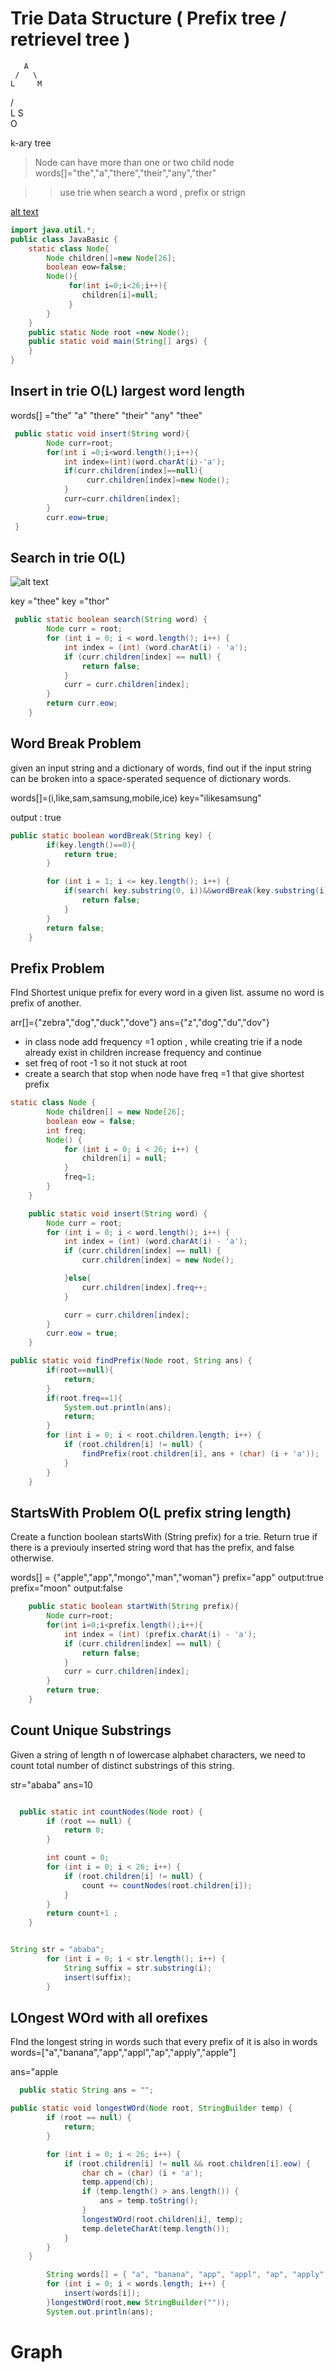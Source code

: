 #   Trie Data Structure ( Prefix tree / retrievel tree )
       
       A
     /   \
    L     M
   / \
  L   S
       \
        O

k-ary tree
> Node can have more than one or two child node 
words[]="the","a","there","their","any","ther"

>> use trie when search a word , prefix or strign 

[alt text](./assests/trie.png)

```java
import java.util.*;
public class JavaBasic {
    static class Node{
        Node children[]=new Node[26];
        boolean eow=false;
        Node(){
             for(int i=0;i<26;i++){
                children[i]=null;
             }
        }
    }
    public static Node root =new Node();
    public static void main(String[] args) {
    }
}
```

## Insert in trie O(L) largest word length
words[] ="the" "a" "there" "their" "any" "thee"

```java
 public static void insert(String word){
        Node curr=root;
        for(int i =0;i<word.length();i++){
            int index=(int)(word.charAt(i)-'a');
            if(curr.children[index]==null){
                 curr.children[index]=new Node();
            }
            curr=curr.children[index];
        }
        curr.eow=true;
 }
 ```

## Search in trie O(L)

![alt text](./assests/searchTrie.png)

key ="thee" key ="thor"

```java
 public static boolean search(String word) {
        Node curr = root;
        for (int i = 0; i < word.length(); i++) {
            int index = (int) (word.charAt(i) - 'a');
            if (curr.children[index] == null) {
                return false;
            }
            curr = curr.children[index];
        }
        return curr.eow;
    }
```

## Word Break Problem

given an input string and a dictionary of words, find out if the input string can be broken into a space-sperated sequence of dictionary words.

words[]=(i,like,sam,samsung,mobile,ice)
key="ilikesamsung"

output : true

```java O(n or key lenght )
public static boolean wordBreak(String key) {
        if(key.length()==0){
            return true;
        }

        for (int i = 1; i <= key.length(); i++) {
            if(search( key.substring(0, i))&&wordBreak(key.substring(i))){
                return false;
            } 
        }
        return false;
    }
``` 

## Prefix Problem
FInd Shortest unique prefix for every word in a given list.
assume no word is prefix of another.

arr[]={"zebra","dog","duck","dove"}
ans={"z","dog","du","dov"}

* in class node add frequency =1 option , while creating trie if a node already exist in children increase frequency and continue 
* set freq of root -1 so it not stuck at root
* create a search that stop when node have freq =1 that give shortest prefix

```java
static class Node {
        Node children[] = new Node[26];
        boolean eow = false;
        int freq;
        Node() {
            for (int i = 0; i < 26; i++) {
                children[i] = null;
            }
            freq=1;
        }
    }

    public static void insert(String word) {
        Node curr = root;
        for (int i = 0; i < word.length(); i++) {
            int index = (int) (word.charAt(i) - 'a');
            if (curr.children[index] == null) {
                curr.children[index] = new Node();

            }else{
                curr.children[index].freq++;
            }

            curr = curr.children[index];
        }
        curr.eow = true;
    }

public static void findPrefix(Node root, String ans) {
        if(root==null){
            return;
        }
        if(root.freq==1){
            System.out.println(ans);
            return;
        }
        for (int i = 0; i < root.children.length; i++) {
            if (root.children[i] != null) {
                findPrefix(root.children[i], ans + (char) (i + 'a'));
            }
        }
    }
```

## StartsWith Problem O(L prefix string length)
Create a function boolean startsWith (String prefix) for a trie. Return true if there is a previouly inserted string word that has the prefix, and false otherwise.

words[] = {"apple","app","mongo","man","woman"}
prefix="app" output:true
prefix="moon" output:false

```java
    public static boolean startWith(String prefix){
        Node curr=root;
        for(int i=0;i<prefix.length();i++){
            int index = (int) (prefix.charAt(i) - 'a');
            if (curr.children[index] == null) {
                return false;
            }
            curr = curr.children[index];
        }
        return true;
    }
```

## Count Unique Substrings

Given a string of length n of lowercase alphabet characters, we need to count total number of distinct substrings of this string.

str="ababa"
ans=10

```java

  public static int countNodes(Node root) {
        if (root == null) {
            return 0;
        }

        int count = 0;
        for (int i = 0; i < 26; i++) {
            if (root.children[i] != null) {
                count += countNodes(root.children[i]);
            }
        }
        return count+1 ;
    }


String str = "ababa";
        for (int i = 0; i < str.length(); i++) {
            String suffix = str.substring(i);
            insert(suffix);
        }
```

## LOngest WOrd with all orefixes
FInd the longest string in words such that every prefix of it is also in words
words=["a","banana","app","appl","ap","apply","apple"]

ans="apple  


```java
  public static String ans = "";

public static void longestWOrd(Node root, StringBuilder temp) {
        if (root == null) {
            return;
        }

        for (int i = 0; i < 26; i++) {
            if (root.children[i] != null && root.children[i].eow) {
                char ch = (char) (i + 'a');
                temp.append(ch);
                if (temp.length() > ans.length()) {
                    ans = temp.toString();
                }
                longestWOrd(root.children[i], temp);
                temp.deleteCharAt(temp.length());
            }
        }
    }

        String words[] = { "a", "banana", "app", "appl", "ap", "apply", "applr" };
        for (int i = 0; i < words.length; i++) {
            insert(words[i]);
        }longestWOrd(root,new StringBuilder(""));
        System.out.println(ans);
```


# Graph













